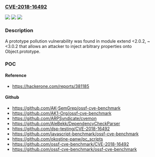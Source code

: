 ### [CVE-2018-16492](https://cve.mitre.org/cgi-bin/cvename.cgi?name=CVE-2018-16492)
![](https://img.shields.io/static/v1?label=Product&message=extend&color=blue)
![](https://img.shields.io/static/v1?label=Version&message=n%2Fa&color=blue)
![](https://img.shields.io/static/v1?label=Vulnerability&message=Denial%20of%20Service%20(CWE-400)&color=brighgreen)

### Description

A prototype pollution vulnerability was found in module extend <2.0.2, ~<3.0.2 that allows an attacker to inject arbitrary properties onto Object.prototype.

### POC

#### Reference
- https://hackerone.com/reports/381185

#### Github
- https://github.com/AK-SemGrep/ossf-cve-benchmark
- https://github.com/AK1-Org/ossf-cve-benchmark
- https://github.com/ARPSyndicate/cvemon
- https://github.com/AleBekk/DependencyCheckParser
- https://github.com/dsp-testing/CVE-2018-16492
- https://github.com/javascript-benchmark/ossf-cve-benchmark
- https://github.com/okostine-panw/pc_scripts
- https://github.com/ossf-cve-benchmark/CVE-2018-16492
- https://github.com/ossf-cve-benchmark/ossf-cve-benchmark

